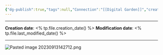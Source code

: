 ```yaml
---
{"dg-publish":true,"tags":null,"Connection":"[[Digital Garden]]","creation date":"2023-09-13 14:27","last edited":"2023-09-13 14:47","permalink":"/garden/1-mvp/evergreen-principles/","dgPassFrontmatter":true}
---
```


---

**Creation date**: <% tp.file.creation_date() %> 
**Modification date**: <% tp.file.last_modified_date() %>

---

![Pasted image 20230913142712.png](/img/user/Pasted%20image%2020230913142712.png)